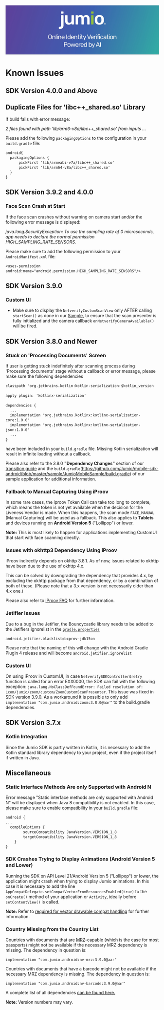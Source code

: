 ![Header Graphic](images/jumio_feature_graphic.jpg)

# Known Issues

## SDK Version 4.0.0 and Above

<div id="duplicate-lib-c">
<h2>Duplicate Files for 'libc++_shared.so' Library</h2>
</div>

If build fails with error message:

_2 files found with path 'lib/arm6-v8a/libc++\_shared.so' from inputs ..._

Please add the following `packagingOptions` to the configuration in your `build.gradle` file:

```
android{
  packagingOptions {
      pickFirst 'lib/armeabi-v7a/libc++_shared.so'
      pickFirst 'lib/arm64-v8a/libc++_shared.so'
  }
}

```

## SDK Version 3.9.2 and 4.0.0

### Face Scan Crash at Start
If the face scan crashes without warning on camera start and/or the following error message is displayed:    

_java.lang.SecurityException: To use the sampling rate of 0 microseconds, app needs to declare the normal permission HIGH_SAMPLING_RATE_SENSORS._

Please make sure to add the following permission to your `AndroidManifest.xml` file:
```
<uses-permission android:name="android.permission.HIGH_SAMPLING_RATE_SENSORS"/>
```

## SDK Version 3.9.0

### Custom UI
* Make sure to display the `NetverifyCustomScanView` only AFTER calling `startScan()` as done in our [Sample](https://github.com/Jumio/mobile-sdk-android/blob/master/sample/JumioMobileSample/src/main/java/com/jumio/sample/kotlin/netverify/customui/NetverifyCustomScanFragment.kt), to ensure that the scan presenter is fully initialized and the camera callback `onNetverifyCameraAvailable()` will be fired.

## SDK Version 3.8.0 and Newer

### Stuck on 'Processing Documents' Screen
If user is getting stuck indefinitely after scanning process during 'Processing documents' stage without a callback or error message, please make sure the following dependencies
```
classpath "org.jetbrains.kotlin:kotlin-serialization:$kotlin_version  

apply plugin: 'kotlinx-serialization'

dependencies {  
  ...
  implementation "org.jetbrains.kotlinx:kotlinx-serialization-core:1.0.0"
  implementation "org.jetbrains.kotlinx:kotlinx-serialization-json:1.0.0"
  ...
}
```
have been included in your `build.gradle` file. Missing Kotlin serialization will result in infinite loading without a callback.

Please also refer to the 3.8.0 __"Dependency Changes"__ section of our [transition guide](transition_guide.md) and the `build.gradle`(https://github.com/Jumio/mobile-sdk-android/blob/master/sample/JumioMobileSample/build.gradle) of our sample application for additional information.

### Fallback to Manual Capturing Using iProov
In some rare cases, the iproov Token Call can take too long to complete, which means the token is not yet available when the decision for the Liveness Vendor is made. When this happens, the scan mode `FACE_MANUAL` (Manual Capturing) will be used as a fallback. This also applies to __Tablets__ and devices running on __Android Version 5__ ("Lollipop") or lower.

__Note:__ This is most likely to happen for applications implementing CustomUI that start with face scanning directly.

### Issues with okhttp3 Dependency Using iProov
iProov indirectly depends on okhttp 3.8.1. As of now, issues related to okhttp have been due to the use of okhttp 4.x.

This can be solved by downgrading the dependency that provides 4.x, by excluding the okhttp package from that dependency, or by a combination of both of these. (Please note that a 3.x version is not necessarily older than 4.x one.)

Please also refer to [iProov FAQ](https://github.com/iProov/android/wiki/Frequently-Asked-Questions#issues-with-okhttp3-dependency) for further information.

### Jetifier Issues
Due to a bug in the Jetifier, the Bouncycastle library needs to be added to the Jetifiers ignorelist in the [`gradle.properties`](https://github.com/Jumio/mobile-sdk-android/blob/master/sample/JumioMobileSample/gradle.properties)
```
android.jetifier.blacklist=bcprov-jdk15on
```
Please note that the naming of this will change with the Android Gradle Plugin 4 release and will become `android.jetifier.ignorelist`

### Custom UI
On using iProov in CustomUI, in case `NetverifySDKController$retry` function is called for an error EXX0000, the SDK can fail with the following exception: `java.lang.NoClassDefFoundError: Failed resolution of: Lcom/jumio/zoom/custom/ZoomCustomScanPresenter`. This issue was fixed in SDK version 3.9.0. As a workaround it is possible to only add `implementation "com.jumio.android:zoom:3.8.0@aar"` to the build.gradle dependencies.

## SDK Version 3.7.x

### Kotlin Integration  
Since the Jumio SDK is partly written in Kotlin, it is necessary to add the Kotlin standard library dependency to your project, even if the project itself if written in Java.

## Miscellaneous

### Static Interface Methods Are only Supported with Android N
Error message "Static interface methods are only supported with Android N" will be displayed when Java 8 compatibility is not enabled. In this case, please make sure to enable compatibility in your `build.gradle` file:
```
android {
...
  compileOptions {
        sourceCompatibility JavaVersion.VERSION_1_8
        targetCompatibility JavaVersion.VERSION_1_8
    }
}
```

### SDK Crashes Trying to Display Animations (Android Version 5 and Lower)
Running the SDK on API Level 21/Android Version 5 ("Lollipop") or lower, the application might crash when trying to display Jumio animations. In this case it is necessary to add the line `AppCompatDelegate.setCompatVectorFromResourcesEnabled(true)` to the `onCreate()` method of your application or `Activity`, ideally before `setContentView()` is called.

__Note:__ Refer to [required for vector drawable compat handling](https://stackoverflow.com/a/37864531/1297835) for further information.

### Country Missing from the Country List
Countries with documents that are [MRZ](integration_glossary.md)-capable (which is the case for most passports) might not be available if the necessary MRZ dependency is missing. The dependency in question is:
```
implementation "com.jumio.android:nv-mrz:3.9.0@aar"
```
Countries with documents that have a barcode might not be available if the necessary MRZ dependency is missing. The dependency in question is:
```
implementation "com.jumio.android:nv-barcode:3.9.0@aar"
```
A complete list of all dependencies [can be found here.](https://github.com/Jumio/mobile-sdk-android/blob/master/docs/integration_guide.md#dependencies)

__Note:__ Version numbers may vary.
